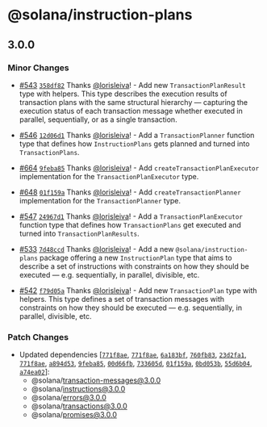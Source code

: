 # @solana/instruction-plans

## 3.0.0

### Minor Changes

- [#543](https://github.com/anza-xyz/kit/pull/543) [`358df82`](https://github.com/anza-xyz/kit/commit/358df829770c4164fde50e57be04fe0782ddd4b5) Thanks [@lorisleiva](https://github.com/lorisleiva)! - Add new `TransactionPlanResult` type with helpers. This type describes the execution results of transaction plans with the same structural hierarchy — capturing the execution status of each transaction message whether executed in parallel, sequentially, or as a single transaction.

- [#546](https://github.com/anza-xyz/kit/pull/546) [`12d06d1`](https://github.com/anza-xyz/kit/commit/12d06d11d6a5fcf6ce06e9f9698175720666de39) Thanks [@lorisleiva](https://github.com/lorisleiva)! - Add a `TransactionPlanner` function type that defines how `InstructionPlans` gets planned and turned into `TransactionPlans`.

- [#664](https://github.com/anza-xyz/kit/pull/664) [`9feba85`](https://github.com/anza-xyz/kit/commit/9feba8557b64dd3199cd88af2c17b7ccd5d18fec) Thanks [@lorisleiva](https://github.com/lorisleiva)! - Add `createTransactionPlanExecutor` implementation for the `TransactionPlanExecutor` type.

- [#648](https://github.com/anza-xyz/kit/pull/648) [`01f159a`](https://github.com/anza-xyz/kit/commit/01f159a436d7a29479aa1a1877c9b4c77da1170f) Thanks [@lorisleiva](https://github.com/lorisleiva)! - Add `createTransactionPlanner` implementation for the `TransactionPlanner` type.

- [#547](https://github.com/anza-xyz/kit/pull/547) [`24967d1`](https://github.com/anza-xyz/kit/commit/24967d166e9a7035bab2cdababbaae4b46d0deaa) Thanks [@lorisleiva](https://github.com/lorisleiva)! - Add a `TransactionPlanExecutor` function type that defines how `TransactionPlans` get executed and turned into `TransactionPlanResults`.

- [#533](https://github.com/anza-xyz/kit/pull/533) [`7d48ccd`](https://github.com/anza-xyz/kit/commit/7d48ccd47f08de8d7e9105567d3766ee6ff1e64f) Thanks [@lorisleiva](https://github.com/lorisleiva)! - Add a new `@solana/instruction-plans` package offering a new `InstructionPlan` type that aims to describe a set of instructions with constraints on how they should be executed — e.g. sequentially, in parallel, divisible, etc.

- [#542](https://github.com/anza-xyz/kit/pull/542) [`f79d05a`](https://github.com/anza-xyz/kit/commit/f79d05a92387522ef05816d1d20b75e050da42f3) Thanks [@lorisleiva](https://github.com/lorisleiva)! - Add new `TransactionPlan` type with helpers. This type defines a set of transaction messages with constraints on how they should be executed — e.g. sequentially, in parallel, divisible, etc.

### Patch Changes

- Updated dependencies [[`771f8ae`](https://github.com/anza-xyz/kit/commit/771f8aef1f8c096450c6e4ac05b8611150201485), [`771f8ae`](https://github.com/anza-xyz/kit/commit/771f8aef1f8c096450c6e4ac05b8611150201485), [`6a183bf`](https://github.com/anza-xyz/kit/commit/6a183bf9e9d672e2d42f3aecc589a9e54d01cb1a), [`760fb83`](https://github.com/anza-xyz/kit/commit/760fb8319f6b53fa1baf05f9aa1246cb6c2caceb), [`23d2fa1`](https://github.com/anza-xyz/kit/commit/23d2fa14cbd5197473eca94a1ac6c5abf221b052), [`771f8ae`](https://github.com/anza-xyz/kit/commit/771f8aef1f8c096450c6e4ac05b8611150201485), [`a894d53`](https://github.com/anza-xyz/kit/commit/a894d53192d50b5d2217ada2cb715d71ef4f8f02), [`9feba85`](https://github.com/anza-xyz/kit/commit/9feba8557b64dd3199cd88af2c17b7ccd5d18fec), [`00d66fb`](https://github.com/anza-xyz/kit/commit/00d66fbec15288bb531f7459b6baa48aead1cdc6), [`733605d`](https://github.com/anza-xyz/kit/commit/733605df84ce5f5ffea1e83eea8df74e08789642), [`01f159a`](https://github.com/anza-xyz/kit/commit/01f159a436d7a29479aa1a1877c9b4c77da1170f), [`0bd053b`](https://github.com/anza-xyz/kit/commit/0bd053bfa40b095d37bea7b7cd695259ba5a9cdc), [`55d6b04`](https://github.com/anza-xyz/kit/commit/55d6b040764f5e32de9c94d1844529855233d845), [`a74ea02`](https://github.com/anza-xyz/kit/commit/a74ea0267bf589fba50bb2ebe72dc4f73da9adcf)]:
    - @solana/transaction-messages@3.0.0
    - @solana/instructions@3.0.0
    - @solana/errors@3.0.0
    - @solana/transactions@3.0.0
    - @solana/promises@3.0.0
